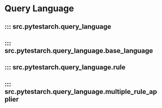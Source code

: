 #  Query Language

## ::: src.pytestarch.query_language

## ::: src.pytestarch.query_language.base_language

## ::: src.pytestarch.query_language.rule

## ::: src.pytestarch.query_language.multiple_rule_applier
